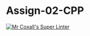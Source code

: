 # Assign-02-CPP
[![Mr Coxall's Super Linter](https://github.com/ICS3U-Programming-Adwok-k/Assign-02-CPP/workflows/Mr%20Coxall's%20Super%20Linter/badge.svg)](https://github.com/ICS3U-Programming-Adwok-k/Assign-02-CPP/actions/)
